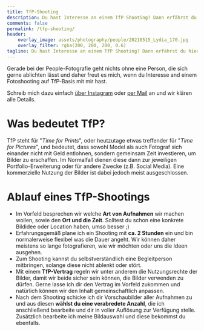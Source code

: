 ```yaml
---
title: TfP-Shooting
description: Du hast Interesse an einem TfP Shooting? Dann erfährst du hier alles, was du darüber wissen musst.
comments: false
permalink: /tfp-shooting/
header:
    overlay_image: assets/photography/people/20210515_Lydia_170.jpg
    overlay_filter: rgba(200, 200, 200, 0.6)
tagline: Du hast Interesse an einem TfP Shooting? Dann erfährst du hier alles, was du darüber wissen musst.
---
```


Gerade bei der People-Fotografie geht nichts ohne eine Person, die sich gerne ablichten lässt und daher freut es mich, 
wenn du Interesse and einem Fotoshooting auf TfP-Basis mit mir hast.

Schreib mich dazu einfach [über Instagram]({{site.accounts.instagram}}) oder [per Mail](mailto:tfp@gamue.de) an und wir klären alle Details.

# Was bedeutet TfP?

TfP steht für "*Time for Prints*", oder heutzutage etwas treffender für "*Time for Pictures*", und bedeutet, 
dass sowohl Model als auch Fotograf sich einander nicht mit Geld entlohnen, sondern gemeinsam Zeit investieren, um Bilder zu erschaffen. 
Im Normalfall dienen diese dann zur jeweiligen Portfolio-Erweiterung oder für andere Zwecke (z.B. Social Media). 
Eine kommerzielle Nutzung der Bilder ist dabei jedoch meist ausgeschlossen.

# Ablauf eines TfP-Shootings

- Im Vorfeld besprechen wir welche **Art von Aufnahmen** wir machen wollen, sowie den **Ort und die Zeit**. 
    Solltest du schon eine konkrete Bildidee oder Location haben, umso besser ;)
- Erfahrungsgemäß plane ich ein Shooting mit **ca. 2 Stunden** ein und bin normalerweise flexibel was die Dauer angeht. 
    Wir können daher meistens so lange fotografieren, wie wir möchten oder uns die Ideen ausgehen.
- Zum Shooting kannst du selbstverständlich eine Begleitperson mitbringen, solange diese nicht ablenkt oder stört.
- Mit einem **TfP-Vertrag** regeln wir unter anderem die Nutzungsrechte der Bilder, damit wir beide sicher sein können, die Bilder verwenden zu dürfen. 
    Gerne lasse ich dir den Vertrag im Vorfeld zukommen und natürlich können wir den Inhalt gemeinschaftlich anpassen.
- Nach dem Shooting schicke ich dir Vorschaubilder aller Aufnahmen zu und aus diesen **wählst du eine verabredete Anzahl**, 
    die ich anschließend bearbeite und dir in voller Auflösung zur Verfügung stelle. 
    Zusätzlich bearbeite ich meine Bildauswahl und diese bekommst du ebenfalls.
